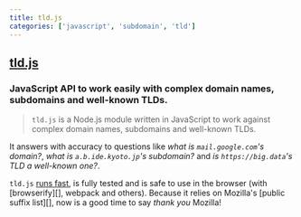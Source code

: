 ```yaml
---
title: tld.js
categories: ['javascript', 'subdomain', 'tld']
---
```

## [tld.js](https://github.com/thom4parisot/tld.js)

### JavaScript API to work easily with complex domain names, subdomains and well-known TLDs.


> `tld.js` is a Node.js module written in JavaScript to work against complex domain names, subdomains and well-known TLDs.

It answers with accuracy to questions like _what is `mail.google.com`'s domain?_,  _what is `a.b.ide.kyoto.jp`'s subdomain?_ and _is `https://big.data`'s TLD a well-known one?_.

`tld.js` [runs fast](#performances), is fully tested and is safe to use in the browser (with [browserify][], webpack and others). Because it relies on Mozilla's [public suffix list][], now is a good time to say _thank you_ Mozilla!
